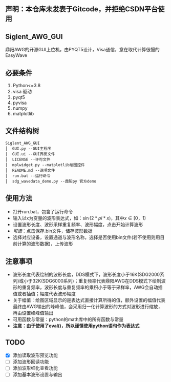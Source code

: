 ## 声明：本仓库未发表于Gitcode，并拒绝CSDN平台使用
## Siglent_AWG_GUI
鼎阳AWG的开源GUI上位机，由PYQT5设计，Visa通信，意在取代计算很慢的EasyWave

## 必要条件
1. Python<=3.8
2. visa 驱动
3. pyqt5
4. pyvisa
5. numpy
6. matplotlib

## 文件结构树
```
Siglent_AWG_GUI
│  GUI.py --GUI主程序
│  GUI.ui --GUI界面文件
│  LICENSE --许可文件
│  mplwidget.py --matplotlib绘图控件
│  README.md --说明文件
│  run.bat --运行命令
│  sdg_wavedata_demo.py --鼎阳py 官方demo
```


## 使用方法
- 打开run.bat，包含了运行命令
- 输入以x为变量的波形表达式，如：$\sin(2*pi*x)$，其中$x\in [0，1)$
- 设置波形长度、波形采样重复频率、波形幅度，点击开始计算波形
- *可选*：点击保存.bin文件，储存波形数据
- 选择对应设备，设置通道与波形名称，选择是否使用bin文件(若不使用则用目前计算的波形数据)，上传波形


## 注意事项
- 波形长度代表绘制的波形长度，DDS模式下，波形长度小于16K(SDG2000系列)或小于32K(SDG6000系列)；重复频率代表鼎阳AWG在DDS模式下绘制波形的重复频率，波形长度与重复频率的乘积小于等于采样率，AWG会自动插值或者抽值；幅度代表波形幅度
- 关于幅值：绘图区域显示的是表达式直接计算所得的值，额外设置的幅值代表最终由AWG输出的峰峰值，会采用归一化计算波形的方式对波形进行缩放，再由设置峰峰值输出
- 可用函数与常量：python的math库中的所有函数与常量
- **注意：由于使用了eval()，所以谨慎使用python语句作为表达式**

## TODO
- [x] 添加读取波形预览功能
- [ ] 添加波形回读功能
- [ ] 添加波形细化查看功能
- [ ] 添加基本波形设置与输出
